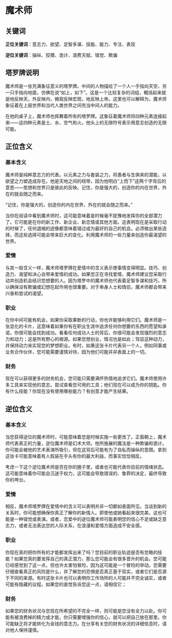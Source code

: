 # 魔术师

## 关键词

**正位关键词**：意志力、欲望、足智多谋、技能、能力、专注、表现

**逆位关键词**：操纵、狡猾、诡计、浪费天赋、错觉、欺骗

## 塔罗牌说明

魔术师是一张充满象征意义的塔罗牌。中间的人物描绘了一个人一手指向天空，另一只手指向地面，仿佛在说“如上，如下”。这是一个比较复杂的词组，概括起来就是地反映天，外反映内，微观反映宏观，地反映上帝。这里也可以解释为，魔术师象征着在上层世界和当代人类世界之间充当中间人的能力。

在他的桌子上，魔术师也挥舞着所有的塔罗牌。这象征着魔术师将四种元素连接起来——这四种元素是土、水、空气和火。他头上的无限符号表示用意志创造的无限可能。

## 正位含义

### 基本含义

魔术师是纯粹意志力的代表。以元素之力与套装之力，将愚者与生俱来的潜能，以欲望之力塑造成存在。他是天地之间的纽带，因为他明白“上而下”这两个字背后的意思——思想和世界只是彼此的反映。记住，你是强大的，创造你的内在世界，外在的就会随之而来。

“记住，你是强大的，创造你的内在世界，外在的就会随之而来。”

当你在阅读中看到魔术师时，这可能意味着是时候毫不犹豫地发挥你的全部潜力了。它可能是在你的新工作、新企业、新恋情或其他方面。这表明现在是采取行动的时候了，任何退缩的迹像都意味着错过成为最好的自己的机会。必须做出某些选择，而这些选择可能会带来巨大的变化。利用魔术师的一些力量来创造你最渴望的世界。

### 爱情

与其一般含义一样，魔术师塔罗牌在爱情中的含义表示使事情变得明显。技巧、创造力、渴望和决心会带来爱情的成功。如果您正在寻找爱情，魔术师建议您采取行动并创造机会结识您想要的人。因为塔罗中的魔术师也代表着足智多谋和技巧，所以确保没有欺骗或幻想在起作用也很重要。对于单身人士和情侣，魔术师都会带来兴奋和尝试的渴望。

### 职业

在你中间可能有机会，如果你采取果断的行动，你也许能够利用它们。魔术师是一张显化的卡片，这意味着如果你有在职业生涯中追求任何你想要的东西的愿望和承诺，你很可能会找到成功。看看任何成功人士的背后，你很可能会发现强烈的意志力和动力；这是所有野心的根源。如果您想创业，情况也是如此；驾驭这种动力，并保持动力来实现您的梦想职业。有时，如果这张卡片代表另一个人，例如同事或业务合作伙伴，您可能需要谨慎对待，因为他们可能并非表面上的一切。

### 财务

现在可以获得更多的财务机会，您可能只需要满怀热情地追求它们。魔术师使用许多工具来实现他的意志。尝试查看您可用的工具；他们现在可以成为你的钥匙。你有什么技能？你现在没有使用哪些能力？有创意才能产生结果。

## 逆位含义

### 基本含义

当您获得逆位的魔术师时，可能意味着您是时候实施一些更改了。正面朝上，魔术师代表真正的力量，逆位魔术师是幻术大师。他所施展的魔法是一种欺骗和诡计。你可能会被他的艺术表演所吸引，但在这背后可能有为了自私而操纵的意图。拿到这张卡可能意味着有人假装在手头有你的最大利益，而事实恰恰相反。

考虑一下这个逆位魔术师是否在你的圈子里，或者也可能代表你目前的情绪状态。这可能意味着你可能会沉迷于权力，这可能会导致错误的、鲁莽的决定，最终导致你的垮台。

### 爱情

相反，魔术师塔罗牌在爱情中的含义可以表明并非一切都如表面所见。当谈到新的关系时，你可能想确保你真正了解你的新情人。即使他或她看起来很完美，这也可能是一种错觉或表演。或者，恋爱中的逆位魔术师可能表明您的信心不足或缺乏意志力，或者无法表达您的人际关系，在浪漫和爱情方面造成不安全感。

### 职业

你现在真的把你所有的才能都发挥出来了吗？您目前的职业轨迹是否有忽略的技能？如果您真的要发挥自己的真正潜力，那么您可能会有很多晋升的机会。您可能已经感觉到了这一点，但也许太害怕冒险，因为这可能是一个冒险的举动。您需要仔细查看真正的风险是什么，并了解您的恐惧是否真正基于现实，或者它们是否源于不同的来源。有时这张卡片也可以表明你工作场所的人可能并不完全诚实，或者可能有隐藏的议程。如果您的直觉告诉您这一点，请相信它；

### 财务

如果您的财务状况与您现在所希望的不完全一样，则可能是您没有全力以赴。你可能有被浪费掉的精力或才能，你只需要增强你的信心，就可以把自己放在那里。你可能缺乏将才能转化为金钱的意志力。在分享有关您的财务状况的详细信息时，请对他人保持谨慎。